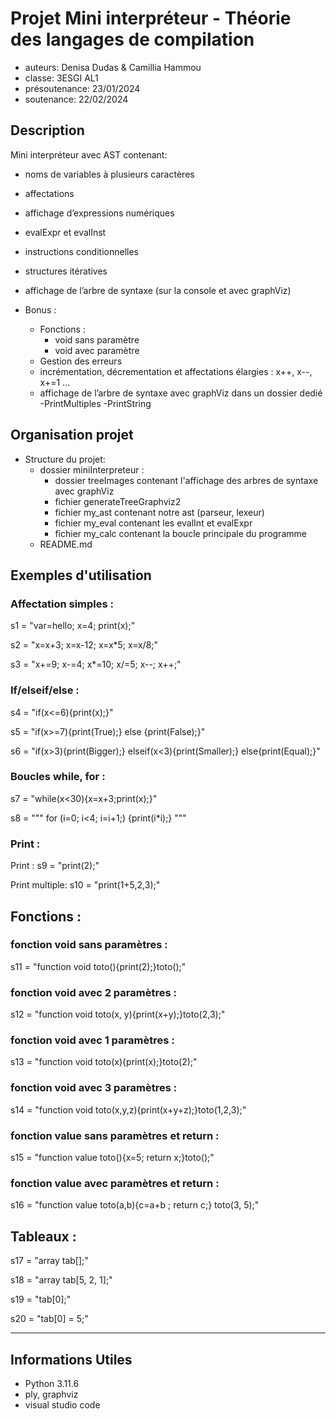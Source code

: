 # Projet Mini interpréteur - Théorie des langages de compilation

- auteurs: Denisa Dudas & Camillia Hammou
- classe: 3ESGI AL1
- présoutenance: 23/01/2024
- soutenance: 22/02/2024

## Description
Mini interpréteur avec AST contenant:
- noms de variables à plusieurs caractères
- affectations
- affichage d’expressions numériques
- evalExpr et evalInst
- instructions conditionnelles
- structures itératives
- affichage de l’arbre de syntaxe (sur la console et avec graphViz)

- Bonus :
    - Fonctions :
        - void sans paramètre
        - void avec paramètre
    - Gestion des erreurs
    - incrémentation, décrementation et affectations élargies : x++, x--, x+=1 ...
    - affichage de l’arbre de syntaxe avec graphViz dans un dossier dedié
    -PrintMultiples
    -PrintString

## Organisation projet
- Structure du projet:
    - dossier miniInterpreteur :
        - dossier treeImages contenant l'affichage des arbres de syntaxe avec graphViz
        - fichier generateTreeGraphviz2
        - fichier my_ast contenant notre ast (parseur, lexeur)
        - fichier my_eval contenant les evalInt et evalExpr
        - fichier my_calc contenant la boucle principale du programme
    - README.md

## Exemples d'utilisation


### Affectation simples :

s1 = "var=hello; x=4; print(x);"

s2 = "x=x+3; x=x-12; x=x*5; x=x/8;"

s3 = "x+=9; x-=4; x*=10; x/=5; x--; x++;"


### If/elseif/else :
s4 = "if(x<=6){print(x);}"

s5 = "if(x>=7){print(True);} else {print(False);}"

s6 = "if(x>3){print(Bigger);} elseif(x<3){print(Smaller);} else{print(Equal);}"


### Boucles while, for :
s7 = "while(x<30){x=x+3;print(x);}"

s8 = """
for (i=0; i<4; i=i+1;) {print(i*i);}
    """


### Print :
Print :
s9 = "print(2);"

Print multiple:
s10 = "print(1+5,2,3);"


## Fonctions :
### fonction void sans paramètres :
s11 = "function void toto(){print(2);}toto();"

### fonction void avec 2 paramètres :
s12 = "function void toto(x, y){print(x+y);}toto(2,3);"

### fonction void avec 1 paramètres :
s13 = "function void toto(x){print(x);}toto(2);"

### fonction void avec 3 paramètres :
s14 = "function void toto(x,y,z){print(x+y+z);}toto(1,2,3);"

### fonction value sans paramètres et return :
s15 = "function value toto(){x=5; return x;}toto();"

### fonction value avec paramètres et return :
s16 = "function value toto(a,b){c=a+b ; return c;} toto(3, 5);"

## Tableaux :
s17 = "array tab[];"

s18 = "array tab[5, 2, 1];"

s19 = "tab[0];"

s20 = "tab[0] = 5;"

---
## Informations Utiles
- Python 3.11.6
- ply, graphviz
- visual studio code
